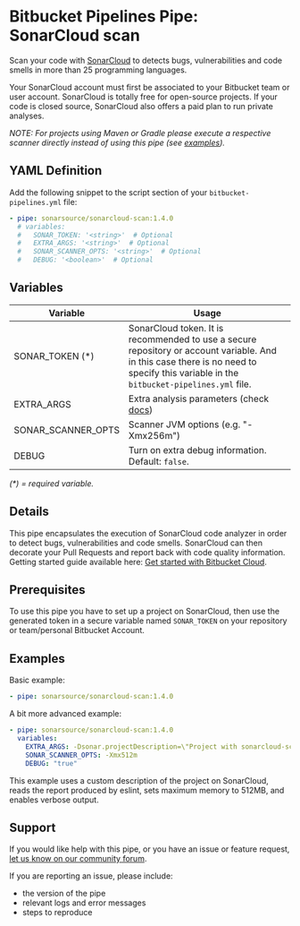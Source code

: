 # Bitbucket Pipelines Pipe: SonarCloud scan

Scan your code with [SonarCloud](https://sonarcloud.io) to detects bugs, vulnerabilities and code smells in more than 25 programming languages.

Your SonarCloud account must first be associated to your Bitbucket team or user account. SonarCloud is totally free for open-source projects. If your code is closed source, SonarCloud also offers a paid plan to run private analyses.

_NOTE: For projects using Maven or Gradle please execute a respective scanner directly instead of using this pipe (see [examples](https://bitbucket.org/account/user/sonarsource/projects/SAMPLES))._

## YAML Definition

Add the following snippet to the script section of your `bitbucket-pipelines.yml` file:

```yaml
- pipe: sonarsource/sonarcloud-scan:1.4.0
  # variables:
  #   SONAR_TOKEN: '<string>'  # Optional
  #   EXTRA_ARGS: '<string>'  # Optional
  #   SONAR_SCANNER_OPTS: '<string>'  # Optional
  #   DEBUG: '<boolean>'  # Optional
```

## Variables

| Variable           | Usage                                                                                                                                                                                 |
| ------------------ | ------------------------------------------------------------------------------------------------------------------------------------------------------------------------------------- |
| SONAR_TOKEN (\*)   | SonarCloud token. It is recommended to use a secure repository or account variable. And in this case there is no need to specify this variable in the `bitbucket-pipelines.yml` file. |
| EXTRA_ARGS         | Extra analysis parameters (check [docs](https://docs.sonarcloud.io/advanced-setup/analysis-parameters/))                                                                           |
| SONAR_SCANNER_OPTS | Scanner JVM options (e.g. "-Xmx256m")                                                                                                                                                 |
| DEBUG              | Turn on extra debug information. Default: `false`.                                                                                                                                    |

_(\*) = required variable._

## Details

This pipe encapsulates the execution of SonarCloud code analyzer in order to detect bugs, vulnerabilities and code smells. SonarCloud can then decorate your Pull Requests and report back with code quality information. Getting started guide available here: [Get started with Bitbucket Cloud](https://docs.sonarcloud.io/appendices/bitbucket-cloud-integration/).

## Prerequisites

To use this pipe you have to set up a project on SonarCloud, then use the generated token in a secure variable named `SONAR_TOKEN` on your repository or team/personal Bitbucket Account.

## Examples

Basic example:

```yaml
- pipe: sonarsource/sonarcloud-scan:1.4.0
```

A bit more advanced example:

```yaml
- pipe: sonarsource/sonarcloud-scan:1.4.0
  variables:
    EXTRA_ARGS: -Dsonar.projectDescription=\"Project with sonarcloud-scan pipe\" -Dsonar.eslint.reportPaths=\"report.json\"
    SONAR_SCANNER_OPTS: -Xmx512m
    DEBUG: "true"
```

This example uses a custom description of the project on SonarCloud, reads the report produced by eslint, sets maximum memory to 512MB, and enables verbose output.

## Support

If you would like help with this pipe, or you have an issue or feature request, [let us know on our community forum](https://community.sonarsource.com/tags/c/help/sc/bitbucket).

If you are reporting an issue, please include:

- the version of the pipe
- relevant logs and error messages
- steps to reproduce
